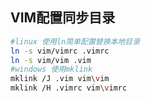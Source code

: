 ## VIM配置同步目录
```bash
#linux 使用ln简单配置替换本地目录
ln -s vim/vimrc .vimrc
ln -s vim/vim .vim
#windows 使用mklink
mklink /J .vim vim\vim
mklink /H .vimrc vim\vimrc
```
